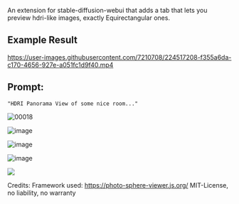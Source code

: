 An extension for stable-diffusion-webui that adds a tab that lets you preview hdri-like images, exactly Equirectangular ones.

## Example Result
https://user-images.githubusercontent.com/7210708/224517208-f355a6da-c170-4656-927e-a051fc1d9f40.mp4

## Prompt: 
```"HDRI Panorama View of some nice room..." ```

![00018](https://user-images.githubusercontent.com/7210708/224516685-82996c11-7187-4eda-af81-4b209349f97e.jpg)

![image](https://user-images.githubusercontent.com/7210708/224516606-b92f4884-3fce-4eb7-9786-1b892b5665ba.png)

![image](https://user-images.githubusercontent.com/7210708/224516741-ccc57e2e-5d63-4956-84b5-7f24054ed581.png)

![image](https://user-images.githubusercontent.com/7210708/224516760-90480799-5c51-49c4-8e0b-afa75559aa9b.png)


![](about.png)

Credits:
Framework used: https://photo-sphere-viewer.js.org/  MIT-License, no liability, no warranty
